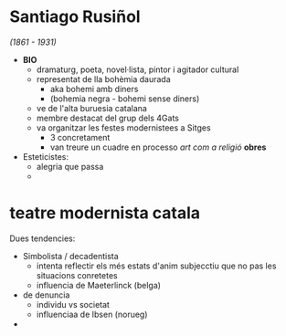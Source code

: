 # Santiago Rusiñol
*(1861 - 1931)*
- **BIO**
	- dramaturg, poeta, novel·lista, pintor i agitador cultural
	- representat de lla bohèmia daurada
		- aka bohemi amb diners
		- (bohemia negra - bohemi sense diners)
	- ve de l'alta buruesia catalana
	- membre destacat del grup dels 4Gats
	- va organitzar les festes modernistees a Sitges
		- 3 concretament
		- van treure un cuadre en processo
*art com a religió*
**obres**
- Esteticistes:
	- alegria que passa
	- 
# teatre modernista catala
Dues tendencies:
- Simbolista / decadentista
	- intenta reflectir els més estats d'anim subjecctiu que no pas les situacions conretetes
	- influencia de Maeterlinck (belga)
- de denuncia
	- individu vs societat
	- influenciaa de Ibsen (norueg)
- 

